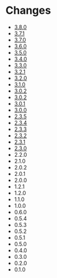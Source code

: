 # Changes

* [3.8.0](changes_3.8.0.md)
* [3.7.1](changes_3.7.1.md)
* [3.7.0](changes_3.7.0.md)
* [3.6.0](changes_3.6.0.md)
* [3.5.0](changes_3.5.0.md)
* [3.4.0](changes_3.4.0.md)
* [3.3.0](changes_3.3.0.md)
* [3.2.1](changes_3.2.1.md)
* [3.2.0](changes_3.2.0.md)
* [3.1.0](changes_3.1.0.md)
* [3.0.2](changes_3.0.2.md)
* [3.0.2](changes_3.0.2.md)
* [3.0.1](changes_3.0.1.md)
* [3.0.0](changes_3.0.0.md)
* [2.3.5](changes_2.3.5.md)
* [2.3.4](changes_2.3.4.md)
* [2.3.3](changes_2.3.3.md)
* [2.3.2](changes_2.3.2.md)
* [2.3.1](changes_2.3.1.md)
* [2.3.0](changes_2.3.0.md)
* 2.2.0
* 2.1.0
* 2.0.2
* 2.0.1
* 2.0.0
* 1.2.1
* 1.2.0
* 1.1.0
* 1.0.0
* 0.6.0
* 0.5.4
* 0.5.3
* 0.5.2
* 0.5.1
* 0.5.0
* 0.4.0
* 0.3.0
* 0.2.0
* 0.1.0
